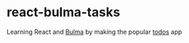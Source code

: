 # react-bulma-tasks
Learning React and [Bulma](https://bulma.io/) by making the popular [todos](http://todomvc.com/) app
